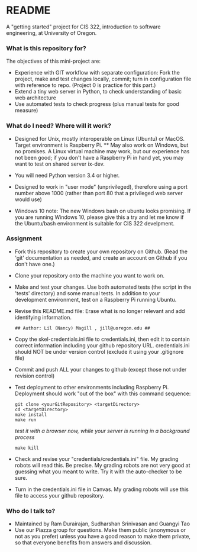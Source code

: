 # README #

A "getting started" project for CIS 322, introduction to software
engineering,  at University of Oregon.

### What is this repository for? ###

The objectives of this mini-project are:

  * Experience with GIT workflow with separate configuration:  Fork the project, make and test changes locally, commit;  turn in configuration file with reference to repo. (Project 0 is practice for this part.) 
  * Extend a tiny web server in Python, to check understanding of basic web architecture
  * Use automated tests to check progress (plus manual tests for good measure)

### What do I need?  Where will it work? ###

* Designed for Unix, mostly interoperable on Linux (Ubuntu) or MacOS.
  Target environment is Raspberry Pi. 
  ** May also work on Windows, but no promises.  A Linux virtual machine
   may work, but our experience has not been good; if you don't have a 
   Raspberry Pi in hand yet, you may want to test on shared server
  ix-dev.
* You will need Python version 3.4 or higher. 
* Designed to work in "user mode" (unprivileged), therefore using a port 
  number above 1000 (rather than port 80 that a privileged web server would use)

* Windows 10 note:  The new Windows bash on ubuntu looks promising.
  If you are running Windows 10, please give this a try and let me
  know if the Ubuntu/bash environment is suitable for CIS 322
  develpment. 

### Assignment ###
* Fork this repository to create your own repository on Github.  (Read the 'git' documentation as needed, and create an account on Github if you don't have one.) 
* Clone your repository onto the machine you want to work on.
* Make and test your changes.  Use both automated tests (the script in
the 'tests' directory) and some manual tests.  In addition to your
development environment, test on a Raspberry Pi running Ubuntu. 
* Revise this README.md file:  Erase what is no longer relevant and 
  add identifying information. 
  
  ~~~~
  ## Author: Lil (Nancy) Magill , jill@uoregon.edu ##
  ~~~~
  
* Copy the skel-credentials.ini file to credentials.ini, then edit it
  to contain correct information including your github repository
  URL.  credentials.ini should NOT be under version control (exclude
  it using your .gitignore file)
* Commit and push ALL your changes to github (except those not under 
  revision control)
* Test deployment to other environments including Raspberry Pi.  Deployment 
  should work "out of the box" with this command sequence: 

  ~~~~
  git clone <yourGitRepository> <targetDirectory>
  cd <targetDirectory>
  make install
  make run
  ~~~~
  *test it with a browser now, while your server is
  running in a background process*

  ~~~~
  make kill 
  ~~~~

* Check and revise your "credentials/credentials.ini" file.  My
  grading robots will read this. Be precise. My grading robots
  are not very good at guessing what you meant to write.  Try
  it with the auto-checker to be sure. 
* Turn in the credentials.ini file in Canvas.  My grading robots will
  use this file to access your github repository.   

### Who do I talk to? ###

* Maintained by Ram Durairajan, Sudharshan Srinivasan and Guangyi Tao
* Use our Piazza group for questions. Make them public (anonymous or not as you prefer) unless you have a good reason to make them private, so that everyone benefits from answers and discussion. 
